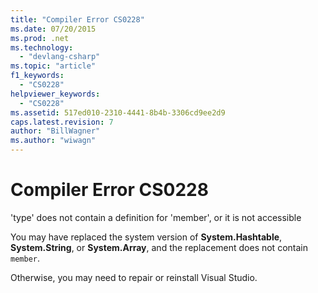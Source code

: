 ```yaml
---
title: "Compiler Error CS0228"
ms.date: 07/20/2015
ms.prod: .net
ms.technology: 
  - "devlang-csharp"
ms.topic: "article"
f1_keywords: 
  - "CS0228"
helpviewer_keywords: 
  - "CS0228"
ms.assetid: 517ed010-2310-4441-8b4b-3306cd9ee2d9
caps.latest.revision: 7
author: "BillWagner"
ms.author: "wiwagn"
---
```

# Compiler Error CS0228
'type' does not contain a definition for 'member', or it is not accessible  
  
 You may have replaced the system version of **System.Hashtable**, **System.String**, or **System.Array**, and the replacement does not contain `member`.  
  
 Otherwise, you may need to repair or reinstall Visual Studio.
